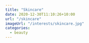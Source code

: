 ```yaml
---
title: "Skincare"
date: 2020-12-30T11:10:26+10:00
url: "/skincare"
imageUrl: "/interests/skincare.jpg"
categories:
  - beauty
---
```

